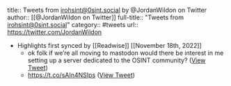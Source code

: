 title:: Tweets from irohsint@0sint.social by @JordanWildon on Twitter
author:: [[@JordanWildon on Twitter]]
full-title:: "Tweets from irohsint@0sint.social"
category:: #tweets
url:: https://twitter.com/JordanWildon

- Highlights first synced by [[Readwise]] [[November 18th, 2022]]
	- ok folk if we’re all moving to mastodon would there be interest in me setting up a server dedicated to the OSINT community? ([View Tweet](https://twitter.com/JordanWildon/status/1588624652771151872))
	- https://t.co/sAIn4NSIps ([View Tweet](https://twitter.com/JordanWildon/status/1589991066237014016))